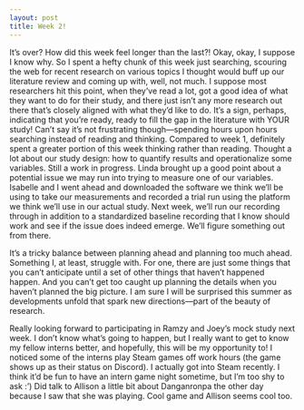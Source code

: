 ```yaml
---
layout: post
title: Week 2!
---
```


It’s over? How did this week feel longer than the last?! Okay, okay, I suppose I know why. So I spent a hefty chunk of this week just searching, scouring the web for recent research on various topics I thought would buff up our literature review and coming up with, well, not much. I suppose most researchers hit this point, when they’ve read a lot, got a good idea of what they want to do for their study, and there just isn’t any more research out there that’s closely aligned with what they’d like to do. It’s a sign, perhaps, indicating that you’re ready, ready to fill the gap in the literature with YOUR study! Can’t say it’s not frustrating though—spending hours upon hours searching instead of reading and thinking. Compared to week 1, definitely spent a greater portion of this week thinking rather than reading. Thought a lot about our study design: how to quantify results and operationalize some variables. Still a work in progress. Linda brought up a good point about a potential issue we may run into trying to measure one of our variables. Isabelle and I went ahead and downloaded the software we think we’ll be using to take our measurements and recorded a trial run using the platform we think we’ll use in our actual study. Next week, we’ll run our recording through in addition to a standardized baseline recording that I know should work and see if the issue does indeed emerge. We’ll figure something out from there. 

It’s a tricky balance between planning ahead and planning too much ahead. Something I, at least, struggle with. For one, there are just some things that you can’t anticipate until a set of other things that haven’t happened happen. And you can’t get too caught up planning the details when you haven’t planned the big picture. I am sure I will be surprised this summer as developments unfold that spark new directions—part of the beauty of research. 

Really looking forward to participating in Ramzy and Joey’s mock study next week. I don’t know what’s going to happen, but I really want to get to know my fellow interns better, and hopefully, this will be my opportunity to! I noticed some of the interns play Steam games off work hours (the game shows up as their status on Discord). I actually got into Steam recently. I think it’d be fun to have an intern game night sometime, but I’m too shy to ask :’) Did talk to Allison a little bit about Danganronpa the other day because I saw that she was playing. Cool game and Allison seems cool too. 
